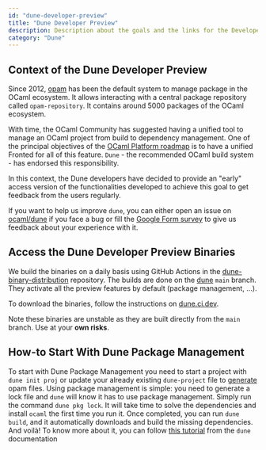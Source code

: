 ```yaml
---
id: "dune-developer-preview"
title: "Dune Developer Preview"
description: Description about the goals and the links for the Developer Preview Program
category: "Dune"
---
```


## Context of the Dune Developer Preview

Since 2012, [opam](https://opam.ocaml.org) has been the default system to
manage package in the OCaml ecosystem. It allows interacting with a central
package repository called `opam-repository`. It contains around 5000 packages of
the OCaml ecosystem.

With time, the OCaml Community has suggested having a unified tool to manage an
OCaml project from build to dependency management. One of the principal
objectives of the [OCaml Platform
roadmap](/tools/platform-roadmap#g1-dune-is-the-frontend-of-the-ocaml-platform)
is to have a unified Fronted for all of this feature. `Dune` - the recommended
OCaml build system - has endorsed this responsibility.

In this context, the Dune developers have decided to provide an "early" access
version of the functionalities developed to achieve this goal to get feedback
from the users regularly.

If you want to help us improve `dune`, you can either open an issue on
[ocaml/dune](https://github.com/ocaml/dune/issues/new/choose) if you face a bug
or fill the [Google Form
survey](https://docs.google.com/forms/d/e/1FAIpQLSda-mOTHIdATTt_e9dFmNgUCy-fD55Qzr3bGGsxpfY_Ecfyxw/viewform?usp=sf_link)
to give us feedback about your experience with it.

## Access the Dune Developer Preview Binaries

We build the binaries on a daily basis using GitHub Actions in the
[dune-binary-distribution](https://github.com/tarides/dune-binary-distribution)
repository. The builds are done on the [dune](https://github.com/ocaml/dune)
`main` branch. They activate all the preview features by default (package
management, ...).

To download the binaries, follow the instructions on
[dune.ci.dev](https://dune.ocaml.org).

Note these binaries are unstable as they are built directly from the `main`
branch. Use at your **own risks**.

## How-to Start With Dune Package Management

To start with Dune Package Management you need to start a project with `dune
init proj` or update your already existing `dune-project` file to
[generate](https://dune.readthedocs.io/en/stable/howto/opam-file-generation.html)
opam files. Using package management is simple: you need to generate a lock
file and `dune` will know it has to use package management. Simply run the
command `dune pkg lock`. It will take time to solve the dependencies and
install `ocaml` the first time you run it. Once completed, you can run `dune
build`, and it automatically downloads and build the missing dependencies. And
voilà! To know more about it, you can follow [this
tutorial](https://dune.readthedocs.com/TODO) from the `dune` documentation
